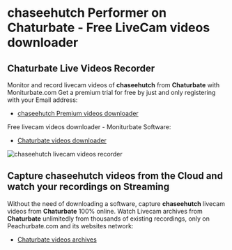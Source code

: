 # chaseehutch Performer on Chaturbate - Free LiveCam videos downloader

## Chaturbate Live Videos Recorder

Monitor and record livecam videos of **chaseehutch** from **Chaturbate** with Moniturbate.com
Get a premium trial for free by just and only registering with your Email address:
* [chaseehutch Premium videos downloader](https://moniturbate.com/request-demo-licence-key.html)

Free livecam videos downloader - Moniturbate Software:
* [Chaturbate videos downloader](https://moniturbate.com/moniturbate-download-software.html)

![chaseehutch livecam videos recorder](https://peachurnet.com/templates/moniturbate-software.png)


## Capture chaseehutch videos from the Cloud and watch your recordings on Streaming

Without the need of downloading a software, capture **chaseehutch** livecam videos from **Chaturbate** 100% online.
Watch Livecam archives from **Chaturbate** unlimitedly from thousands of existing recordings, only on Peachurbate.com and its websites network:
* [Chaturbate videos archives](https://peachurnet.com/)